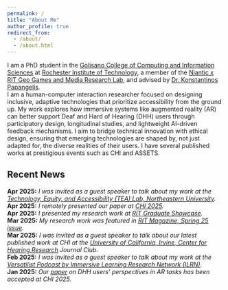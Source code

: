 ```yaml
---
permalink: /
title: "About Me"
author_profile: true
redirect_from: 
  - /about/
  - /about.html
---
```


I am a PhD student in the [Golisano College of Computing and Information Sciences](https://www.rit.edu/computing/) at [Rochester Institute of Technology](https://www.rit.edu/), a member of the [Niantic x RIT Geo Games and Media Research Lab](https://www.rit.edu/nianticgeogameslab/), and advised by [Dr. Konstantinos Papangelis](https://www.rit.edu/directory/kxpigm-konstantinos-papangelis).   
I am a human-computer interaction researcher focused on designing inclusive, adaptive technologies that prioritize accessibility from the ground up. My work explores how immersive systems like augmented reality (AR) can better support Deaf and Hard of Hearing (DHH) users through participatory design, longitudinal studies, and lightweight AI-driven feedback mechanisms. I aim to bridge technical innovation with ethical design, ensuring that emerging technologies are shaped by, not just adapted for, the diverse realities of their users. I have several published works at prestigious events such as CHI and ASSETS.  



Recent News
---
**Apr 2025:** _I was invited as a guest speaker to talk about my work at the [Technology, Equity, and Accessibility (TEA) Lab, Northeastern University](https://tealab.sites.northeastern.edu/research/)._  
**Apr 2025:** _I remotely presented our paper at [CHI 2025](https://chi2025.acm.org/)._  
**Apr 2025:** _I presented my research work at [RIT Graduate Showcase](https://www.rit.edu/graduateschool/about-graduate-showcase)._    
**Mar 2025:** _My research work was featured in [RIT Magazine, Spring 25 issue](https://www.rit.edu/news/immersive-technologies-virtually-endless-possibilities)._    
**Mar 2025:** _I was invited as a guest speaker to talk about our latest published work at CHI at the [University of California, Irvine, Center for Hearing Research](https://hearing.uci.edu/) Journal Club._    
**Feb 2025:** _I was invited as a guest speaker to talk about my work at the [Versatilist Podcast by Immersive Learning Research Network (ILRN)](https://www.podomatic.com/podcasts/versatilist/episodes/2025-03-23T07_00_00-07_00)._    
**Jan 2025:** _Our [paper](https://dl.acm.org/doi/10.1145/3706598.3713678) on DHH users' perspectives in AR tasks has been accepted at CHI 2025._  
